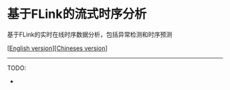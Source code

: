 # 基于FLink的流式时序分析

基于FLink的实时在线时序数据分析，包括异常检测和时序预测

[[English version](./README.md)][[Chineses version](./README_zh_CN.md)]

----

TODO:

* 